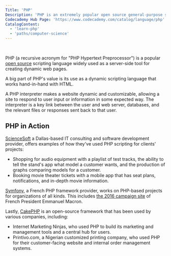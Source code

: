 ```yaml
---
Title: 'PHP'
Description: 'PHP is an extremely popular open source general-purpose scripting language widely used as a server-side language for creating dynamic web pages.'
Codecademy Hub Page: 'https://www.codecademy.com/catalog/language/php'
CatalogContent:
  - 'learn-php'
  - 'paths/computer-science'
---
```


​​<link rel="canonical" href="https://www.codecademy.com/resources/blog/what-is-php-used-for/" />

PHP (a recursive acronym for "PHP Hypertext Preprocessor") is a popular [open source](https://www.codecademy.com/resources/docs/general/open-source) scripting language widely used as a server-side tool for creating dynamic web pages.

A big part of PHP's value is its use as a dynamic scripting language that works hand-in-hand with HTML.

A PHP interpreter makes a website dynamic and customizable, allowing a site to respond to user input or information in some expected way. The interpreter is a key link between the user and web server, databases, and the relevant files or responses sent back to that user.

## PHP in Action

[ScienceSoft](https://www.scnsoft.com/) a Dallas-based IT consulting and software development provider, offers examples of how they've used PHP scripting for clients' projects:

- Shopping for audio equipment with a playlist of test tracks, the ability to tell the stand's app what model a customer wants, and the production of graphs comparing models for a customer.
- Booking movie theater tickets with a mobile app that has seat plans, notifications, and in-depth movie information.

[Symfony](https://symfony.com/at-a-glance), a French PHP framework provider, works on PHP-based projects for organizations of all kinds. This includes [the 2016 campaign site](https://symfony.com/blog/an-open-source-web-platform-for-the-new-president-of-france) of French President Emmanuel Macron.

Lastly, [CakePHP](https://cakephp.org/) is an open-source framework that has been used by various companies, including:

- Internet Marketing Ninjas, who used PHP to build its marketing and management tools and a central hub for users.
- Printivo.com, a Nigerian customized printing company, who used PHP for their customer-facing website and internal order management systems.
